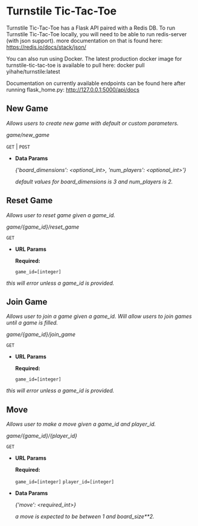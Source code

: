 # Turnstile Tic-Tac-Toe

Turnstile Tic-Tac-Toe has a Flask API paired with a Redis DB. To run Turnstile Tic-Tac-Toe locally, you will need to be able to run redis-server (with json support). more documentation on that is found here: 
https://redis.io/docs/stack/json/

You can also run using Docker. The latest production docker image for turnstile-tic-tac-toe is available to pull here:
docker pull yihahe/turnstile:latest

Documentation on currently available endpoints can be found here after running flask_home.py: http://127.0.0.1:5000/api/docs

**New Game**
----
  _Allows users to create new game with default or custom parameters._

  _game/new_game_

  `GET` | `POST`

* **Data Params**

  _{'board_dimensions': <optional_int>,
    'num_players': <optional_int>'}_
  
  _default values for board_dimensions is 3 and num_players is 2._
  
**Reset Game**
----
  _Allows user to reset game given a game_id._

  _game/{game_id}/reset_game_

  `GET`

*  **URL Params**

   **Required:**
 
   `game_id=[integer]`
  
  _this will error unless a game_id is provided._
  
**Join Game**
----
  _Allows user to join a game given a game_id. Will allow users to join games until a game is filled._

  _game/{game_id}/join_game_

  `GET`

*  **URL Params**

   **Required:**
 
   `game_id=[integer]`
  
  _this will error unless a game_id is provided._ 

**Move**
----
  _Allows user to make a move given a game_id and player_id._

  _game/{game_id}/{player_id}_

  `GET`

*  **URL Params**

   **Required:**
 
   `game_id=[integer]`
   `player_id=[integer]`
  
* **Data Params**

  _{'move': <required_int>}_
  
  _a move is expected to be between 1 and board_size**2._
